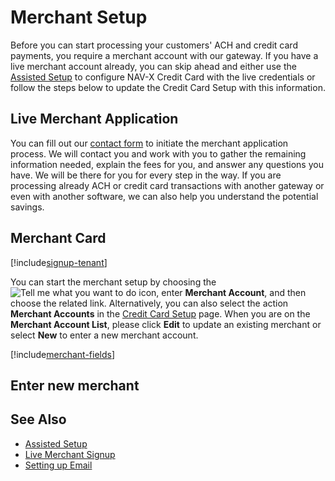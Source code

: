 # Merchant Setup

Before you can start processing your customers' ACH and credit card payments, you require a merchant account with our gateway. If you have a live merchant account already, you can skip ahead and either use the [Assisted Setup](getting-started.md) to configure NAV-X Credit Card with the live credentials or follow the steps below to update the Credit Card Setup with this information.

## Live Merchant Application

You can fill out our [contact form](http://dynamics365creditcard.nav-x.com/buy-now/) to initiate the merchant application process. We will contact you and work with you to gather the remaining information needed, explain the fees for you, and answer any questions you have. We will be there for you for every step in the way. If you are processing already ACH or credit card transactions with another gateway or even with another software, we can also help you understand the potential savings.

## Merchant Card

[!include[signup-tenant](includes/signup-tenant.md)]

You can start the merchant setup by choosing the ![Tell me what you want to do](/images/magnifying-glass.gif) icon, enter **Merchant Account**, and then choose the related link. Alternatively, you can also select the action **Merchant Accounts** in the [Credit Card Setup](credit-card-setup.md) page. When you are on the **Merchant Account List**, please click **Edit** to update an existing merchant or select **New** to enter a new merchant account.

[!include[merchant-fields](includes/merchant-fields.md)]

## Enter new merchant

## See Also

- [Assisted Setup](getting-started.md)
- [Live Merchant Signup](http://dynamics365creditcard.nav-x.com/buy-now/)
- [Setting up Email](https://docs.microsoft.com/en-us/dynamics365/business-central/admin-how-setup-email)

